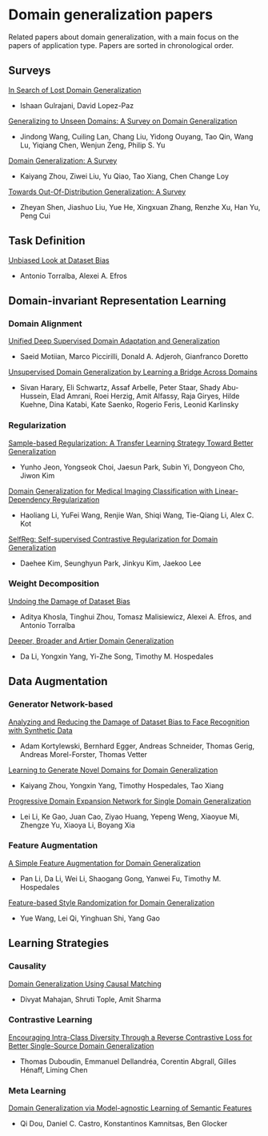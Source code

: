 # Domain generalization papers
Related papers about domain generalization, with a main focus on the papers of application type. Papers are sorted in chronological order. 

## Surveys
[In Search of Lost Domain Generalization](https://arxiv.org/abs/2007.01434)
- Ishaan Gulrajani, David Lopez-Paz

[Generalizing to Unseen Domains: A Survey on Domain Generalization](https://arxiv.org/abs/2103.03097)
- Jindong Wang, Cuiling Lan, Chang Liu, Yidong Ouyang, Tao Qin, Wang Lu, Yiqiang Chen, Wenjun Zeng, Philip S. Yu

[Domain Generalization: A Survey](https://arxiv.org/abs/2103.02503)
- Kaiyang Zhou, Ziwei Liu, Yu Qiao, Tao Xiang, Chen Change Loy

[Towards Out-Of-Distribution Generalization: A Survey](https://arxiv.org/abs/2108.13624)
- Zheyan Shen, Jiashuo Liu, Yue He, Xingxuan Zhang, Renzhe Xu, Han Yu, Peng Cui

## Task Definition
[Unbiased Look at Dataset Bias](https://people.csail.mit.edu/torralba/publications/datasets_cvpr11.pdf)
- Antonio Torralba, Alexei A. Efros

## Domain-invariant Representation Learning
### Domain Alignment
[Unified Deep Supervised Domain Adaptation and Generalization](https://arxiv.org/abs/1709.10190)
- Saeid Motiian, Marco Piccirilli, Donald A. Adjeroh, Gianfranco Doretto

[Unsupervised Domain Generalization by Learning a Bridge Across Domains](https://arxiv.org/abs/2112.02300)
- Sivan Harary, Eli Schwartz, Assaf Arbelle, Peter Staar, Shady Abu-Hussein, Elad Amrani, Roei Herzig, Amit Alfassy, Raja Giryes, Hilde Kuehne, Dina Katabi, Kate Saenko, Rogerio Feris, Leonid Karlinsky


### Regularization
[Sample-based Regularization: A Transfer Learning Strategy Toward Better Generalization](https://arxiv.org/abs/2007.05181)
- Yunho Jeon, Yongseok Choi, Jaesun Park, Subin Yi, Dongyeon Cho, Jiwon Kim

[Domain Generalization for Medical Imaging Classification with Linear-Dependency Regularization](https://arxiv.org/abs/2009.12829)
- Haoliang Li, YuFei Wang, Renjie Wan, Shiqi Wang, Tie-Qiang Li, Alex C. Kot

[SelfReg: Self-supervised Contrastive Regularization for Domain Generalization](https://arxiv.org/abs/2104.09841)
- Daehee Kim, Seunghyun Park, Jinkyu Kim, Jaekoo Lee

### Weight Decomposition
[Undoing the Damage of Dataset Bias](https://people.csail.mit.edu/khosla/papers/eccv2012_khosla.pdf)
- Aditya Khosla, Tinghui Zhou, Tomasz Malisiewicz, Alexei A. Efros, and Antonio Torralba

[Deeper, Broader and Artier Domain Generalization](https://arxiv.org/abs/1710.03077)
- Da Li, Yongxin Yang, Yi-Zhe Song, Timothy M. Hospedales


## Data Augmentation
### Generator Network-based
[Analyzing and Reducing the Damage of Dataset Bias to Face Recognition with Synthetic Data](https://openaccess.thecvf.com/content_CVPRW_2019/papers/BEFA/Kortylewski_Analyzing_and_Reducing_the_Damage_of_Dataset_Bias_to_Face_CVPRW_2019_paper.pdf)
- Adam Kortylewski, Bernhard Egger, Andreas Schneider, Thomas Gerig, Andreas Morel-Forster, Thomas Vetter

[Learning to Generate Novel Domains for Domain Generalization](https://arxiv.org/abs/2007.03304)
- Kaiyang Zhou, Yongxin Yang, Timothy Hospedales, Tao Xiang

[Progressive Domain Expansion Network for Single Domain Generalization](https://arxiv.org/abs/2103.16050)
- Lei Li, Ke Gao, Juan Cao, Ziyao Huang, Yepeng Weng, Xiaoyue Mi, Zhengze Yu, Xiaoya Li, Boyang Xia

### Feature Augmentation 
[A Simple Feature Augmentation for Domain Generalization](https://openaccess.thecvf.com/content/ICCV2021/papers/Li_A_Simple_Feature_Augmentation_for_Domain_Generalization_ICCV_2021_paper.pdf)
- Pan Li, Da Li, Wei Li, Shaogang Gong, Yanwei Fu, Timothy M. Hospedales

[Feature-based Style Randomization for Domain Generalization](https://arxiv.org/abs/2106.03171)
- Yue Wang, Lei Qi, Yinghuan Shi, Yang Gao

## Learning Strategies
### Causality
[Domain Generalization Using Causal Matching](https://arxiv.org/abs/2006.07500)
- Divyat Mahajan, Shruti Tople, Amit Sharma

### Contrastive Learning
[Encouraging Intra-Class Diversity Through a Reverse Contrastive Loss for Better Single-Source Domain Generalization](https://arxiv.org/abs/2106.07916)
- Thomas Duboudin, Emmanuel Dellandréa, Corentin Abgrall, Gilles Hénaff, Liming Chen

### Meta Learning
[Domain Generalization via Model-agnostic Learning of Semantic Features](https://arxiv.org/abs/1910.13580)
- Qi Dou, Daniel C. Castro, Konstantinos Kamnitsas, Ben Glocker


[comment]: <## Ensemble-based Approaches>



